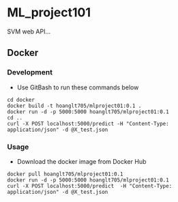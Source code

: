 # ML_project101

SVM web API...

## Docker

### Development

- Use GitBash to run these commands below 

```
cd docker
docker build -t hoanglt705/mlproject01:0.1 .
docker run -d -p 5000:5000 hoanglt705/mlproject01:0.1
cd ..
curl -X POST localhost:5000/predict -H "Content-Type: application/json" -d @X_test.json
```

### Usage

- Download the docker image from Docker Hub

```
docker pull hoanglt705/mlproject01:0.1
docker run -d -p 5000:5000 hoanglt705/mlproject01:0.1
curl -X POST localhost:5000/predict  -H "Content-Type: application/json" -d @X_test.json
```

